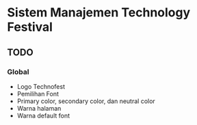 # Sistem Manajemen Technology Festival

## TODO

### Global

- Logo Technofest
- Pemilihan Font
- Primary color, secondary color, dan neutral color
- Warna halaman
- Warna default font
